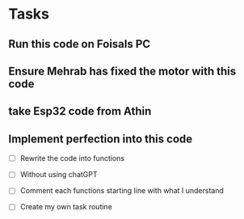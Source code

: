 # Tasks
## Run this code on Foisals PC 
## Ensure Mehrab has fixed the motor with this code
## take Esp32 code from Athin
## Implement perfection into this code
- [ ] Rewrite the code into functions
- [ ] Without using chatGPT
- [ ] Comment each functions starting line with what I understand
- [ ] Create my own task routine
   
